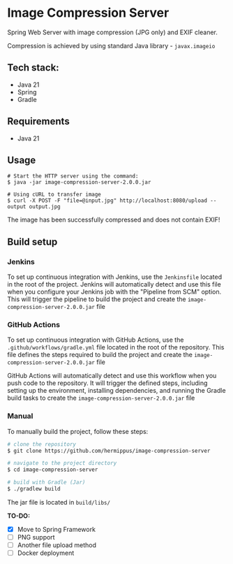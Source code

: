 # Image Compression Server
Spring Web Server with image compression (JPG only) and EXIF cleaner.

Compression is achieved by using standard Java library - `javax.imageio`

## Tech stack:
* Java 21
* Spring
* Gradle

## Requirements
* Java 21

## Usage
```
# Start the HTTP server using the command:
$ java -jar image-compression-server-2.0.0.jar

# Using cURL to transfer image
$ curl -X POST -F "file=@input.jpg" http://localhost:8080/upload --output output.jpg
```
The image has been successfully compressed and does not contain EXIF!


## Build setup
### Jenkins

To set up continuous integration with Jenkins, use the `Jenkinsfile` located in the root of the project. Jenkins will
automatically detect and use this file when you configure your Jenkins job with the "Pipeline from SCM" option. This
will trigger the pipeline to build the project and create the `image-compression-server-2.0.0.jar` file

### GitHub Actions

To set up continuous integration with GitHub Actions, use the `.github/workflows/gradle.yml` file located in the root of
the repository. This file defines the steps required to build the project and create the `image-compression-server-2.0.0.jar` file

GitHub Actions will automatically detect and use this workflow when you push code to the repository. It will trigger the
defined steps, including setting up the environment, installing dependencies, and running the Gradle build tasks to
create the `image-compression-server-2.0.0.jar` file

### Manual

To manually build the project, follow these steps:

```bash
# clone the repository
$ git clone https://github.com/hermippus/image-compression-server

# navigate to the project directory
$ cd image-compression-server

# build with Gradle (Jar)
$ ./gradlew build
```

The jar file is located in `build/libs/`

**TO-DO:**
- [x] Move to Spring Framework
- [ ] PNG support
- [ ] Another file upload method
- [ ] Docker deployment
